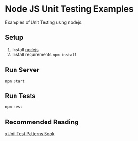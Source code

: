 # Node JS Unit Testing Examples

Examples of Unit Testing using nodejs.

## Setup

1. Install [nodejs](https://docs.npmjs.com/downloading-and-installing-node-js-and-npm)
1. Install requirements `npm install`

## Run Server

`npm start`

## Run Tests

`npm test`

## Recommended Reading

[xUnit Test Patterns Book](https://www.amazon.com/xUnit-Test-Patterns-Refactoring-Addison-Wesley-ebook/dp/B004X1D36K/ref=sr_1_2?keywords=xunit+test+patterns&qid=1649083364&sprefix=x+unit+test+pat%2Caps%2C54&sr=8-2)

